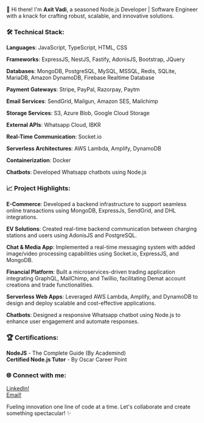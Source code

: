 👋 Hi there! I'm **Axit Vadi**, a seasoned Node.js Developer | Software Engineer with a knack for crafting robust, scalable, and innovative solutions.

### 🛠 Technical Stack:

**Languages**: JavaScript, TypeScript, HTML, CSS


**Frameworks**: ExpressJS, NestJS, Fastify, AdonisJS, Bootstrap, JQuery


**Databases**: MongoDB, PostgreSQL, MySQL, MSSQL, Redis, SQLite, MariaDB, Amazon DynamoDB, Firebase Realtime Database


**Payment Gateways**: Stripe, PayPal, Razorpay, Paytm


**Email Services**: SendGrid, Mailgun, Amazon SES, Mailchimp


**Storage Services**: S3, Azure Blob, Google Cloud Storage


**External APIs**: Whatsapp Cloud, IBKR


**Real-Time Communication**: Socket.io


**Serverless Architectures**: AWS Lambda, Amplify, DynamoDB


**Containerization**: Docker


**Chatbots**: Developed Whatsapp chatbots using Node.js

### 📈 Project Highlights:

**E-Commerce**: Developed a backend infrastructure to support seamless online transactions using MongoDB, ExpressJs, SendGrid, and DHL integrations.


**EV Solutions**: Created real-time backend communication between charging stations and users using AdonisJS and PostgreSQL.


**Chat & Media App**: Implemented a real-time messaging system with added image/video processing capabilities using Socket.io, ExpressJS, and MongoDB.


**Financial Platform**: Built a microservices-driven trading application integrating GraphQL, MailChimp, and Twillio, facilitating Demat account creations and trade functionalities.


**Serverless Web Apps**: Leveraged AWS Lambda, Amplify, and DynamoDB to design and deploy scalable and cost-effective applications.


**Chatbots**: Designed a responsive Whatsapp chatbot using Node.js to enhance user engagement and automate responses.

### 🏆 Certifications:

**NodeJS** - The Complete Guide (By Academind)  
**Certified Node.js Tutor** - By Oscar Career Point

### 🌐 Connect with me:

[LinkedIn!](https://www.linkedin.com/in/axit-vadi-603944225)  
[Email!](mailto:axitvadi@gmail.com)

Fueling innovation one line of code at a time. Let's collaborate and create something spectacular! ✨
